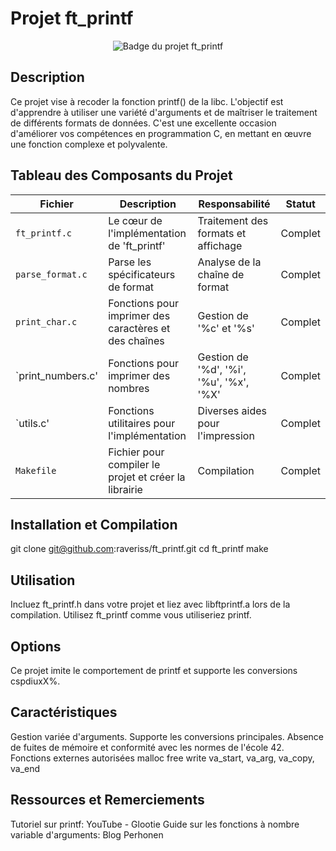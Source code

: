 # Projet ft_printf
<div align="center">
  <img src="URL_DE_L'IMAGE_BADGE_FTPRINTF" alt="Badge du projet ft_printf">
</div>

## Description
Ce projet vise à recoder la fonction printf() de la libc. L'objectif est d'apprendre à utiliser une variété d'arguments et de maîtriser le traitement de différents formats de données. C'est une excellente occasion d'améliorer vos compétences en programmation C, en mettant en œuvre une fonction complexe et polyvalente.

## Tableau des Composants du Projet

| Fichier           | Description                                           | Responsabilité                                  | Statut    |
|-------------------|-------------------------------------------------------|-----------------------------------------|-----------|
| `ft_printf.c`     | Le cœur de l'implémentation de 'ft_printf'            | Traitement des formats et affichage     | Complet   |
| `parse_format.c	` | Parse les spécificateurs de format                    | Analyse de la chaîne de format          | Complet   |
| `print_char.c	`   | Fonctions pour imprimer des caractères et des chaînes | Gestion de '%c' et '%s'                 | Complet   |
| `print_numbers.c' | Fonctions pour imprimer des nombres                   | Gestion de '%d', '%i', '%u', '%x', '%X' | Complet   |
| `utils.c'         | Fonctions utilitaires pour l'implémentation           | Diverses aides pour l'impression        | Complet   |
| `Makefile`        | Fichier pour compiler le projet et créer la librairie | Compilation                             | Complet   |

## Installation et Compilation

git clone git@github.com:raveriss/ft_printf.git
cd ft_printf
make

## Utilisation
Incluez ft_printf.h dans votre projet et liez avec libftprintf.a lors de la compilation. Utilisez ft_printf comme vous utiliseriez printf.

## Options
Ce projet imite le comportement de printf et supporte les conversions cspdiuxX%.

## Caractéristiques
Gestion variée d'arguments.
Supporte les conversions principales.
Absence de fuites de mémoire et conformité avec les normes de l'école 42.
Fonctions externes autorisées
malloc
free
write
va_start, va_arg, va_copy, va_end

## Ressources et Remerciements
Tutoriel sur printf: YouTube - Glootie
Guide sur les fonctions à nombre variable d'arguments: Blog Perhonen
